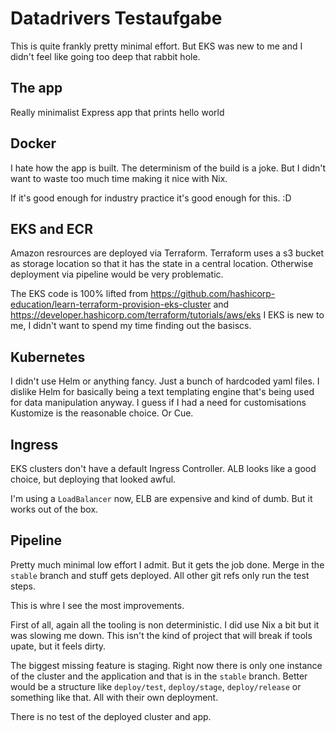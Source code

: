 # Datadrivers Testaufgabe #

This is quite frankly pretty minimal effort. But EKS was new to me and I didn't feel like going too deep that rabbit hole.

## The app ##
Really minimalist Express app that prints hello world

## Docker ##

I hate how the app is built. The determinism of the build is a joke. But I didn't want to waste too much time making it nice with Nix.

If it's good enough for industry practice it's  good enough for this. :D

## EKS and ECR ## 
Amazon resrources are deployed via Terraform. Terraform uses a s3 bucket as storage location so that it has the state in a central location. Otherwise deployment via pipeline would be very problematic.

The EKS code is 100% lifted from  https://github.com/hashicorp-education/learn-terraform-provision-eks-cluster and https://developer.hashicorp.com/terraform/tutorials/aws/eks
I EKS is new to me, I didn't want to spend my time finding out the basiscs.

## Kubernetes ##
I didn't use Helm or anything fancy. Just a bunch of hardcoded yaml files. I dislike Helm for basically being a text templating engine that's being used for data manipulation anyway.
I guess if I had a need for customisations Kustomize is the reasonable choice. Or Cue.

## Ingress ##
EKS clusters don't have a default Ingress Controller. ALB looks like a good choice, but deploying that looked awful. 

I'm using a `LoadBalancer` now, ELB are expensive and kind of dumb. But it works out of the box.

## Pipeline ##
Pretty much minimal low effort I admit. But it gets the job done. Merge in the `stable` branch and stuff gets deployed. All other git refs only run the test steps.

This is whre I see the most improvements.

First of all, again all the tooling is non deterministic. I did use Nix a bit but it was slowing me down.
This isn't the kind of project that will break if tools upate, but it feels dirty.

The biggest missing feature is staging. Right now there is only one instance of the cluster and the application and that is in the `stable` branch.
Better would be a structure like `deploy/test`, `deploy/stage`, `deploy/release` or something like that. All with their own deployment.

There is no test of the deployed cluster and app.

